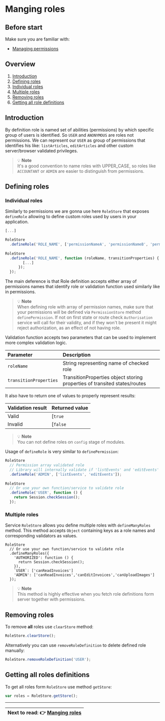 Manging roles
============================

Before start
----------------------------

Make sure you are familiar with:
- [Managing permissions](https://github.com/Narzerus/angular-permission/blob/development/docs/1-manging-permissions.md)   

Overview
----------------------------

1. [Introduction](https://github.com/Narzerus/angular-permission/blob/development/docs/2-manging-roles.md#before-start)
2. [Defining roles](https://github.com/Narzerus/angular-permission/blob/development/docs/2-manging-roles.md#defining-roles)
  1. [Individual roles](https://github.com/Narzerus/angular-permission/blob/development/docs/2-manging-roles.md#individual-roles)
  2. [Multiple roles](https://github.com/Narzerus/angular-permission/blob/development/docs/2-manging-roles.md#multiple-roles)
3. [Removing roles](https://github.com/Narzerus/angular-permission/blob/development/docs/2-manging-roles.md#removing-roles)
4. [Getting all role definitions](https://github.com/Narzerus/angular-permission/blob/development/docs/2-manging-roles.md#getting-all-roles-definitions)

Introduction
----------------------------
By definition role is named set of abilities (permissions) by which specific group of users is identified. 
So `USER` and `ANONYMOUS` are roles not permissions. We can represent our `USER` as group of permissions that identifies his like: `listArticles`, `editArticles` and other custom server/browser validated privileges.    

> :bulb: **Note**   
> It's a good convention to name roles with UPPER_CASE, so roles like `ACCOUNTANT` or `ADMIN` are easier to distinguish from permissions.

Defining roles
----------------------------

### Individual roles

Similarly to permissions we are gonna use here `RoleStore` that exposes `defineRole` allowing to define custom roles used by users in your application. 

```javascript
[...]

RoleStore
  .defineRole('ROLE_NAME', ['permissionNameA', 'permissionNameB', 'permissionNameC', ...])
  
RoleStore
  .defineRole('ROLE_NAME', function (roleName, transitionProperties) {
        [...]
      });
  });
```

The main deference is that Role definition accepts either array of permissions names that identify role or validation function used similarly like in permissions.

> :bulb: **Note**   
> When defining role with array of permission names, make sure that your permissions will be defined via `PermissionStore` method `definePermission`. If not on first state or route check `Authorisation` service will call for their validity, and if they won't be present it might reject authorization, as an effect of not having role.

Validation function accepts two parameters that can be used to implement more complex validation logic.

| Parameter              | Description                                                               | 
| :--------------------- | :------------------------------------------------------------------------ |
| `roleName`             | String representing name of checked role                                  |
| `transitionProperties` | TransitionProperties object storing properties of transited states/routes |


It also have to return one of values to properly represent results:
 
| Validation result      | Returned value             | 
| :--------------------- | :------------------------- |
| Valid                  | [`true` | `$q.resolve()`]  |
| Invalid                | [`false` | `$q.reject()`]  |

> :bulb: **Note**   
> You can not define roles on `config` stage of modules.

Usage of `defineRole` is very similar to `definePermission`:

```javascript
RoleStore
  // Permission array validated role
  // Library will internally validate if 'listEvents' and 'editEvents' permissions are valid when checking if role is valid   
  .defineRole('ADMIN', ['listEvents', 'editEvents']);  
  
RoleStore    
  // Or use your own function/service to validate role
  .defineRole('USER', function () {        
    return Session.checkSession();
  });
```

### Multiple roles

Service `RoleStore` allows you define multiple roles with `defineManyRoles` method. This method accepts `Object` containing keys as a role names and corresponding validators as values. 

```
RoleStore    
  // Or use your own function/service to validate role
  .defineManyRoles({
    'AUTHORIZED': function () {        
      return Session.checkSession();
    }),
    `USER`: ['canReadInvoices']
    'ADMIN': ['canReadInvoices','canEditInvoices','canUploadImages']
  });
```

> :bulb: **Note**   
> This method is highly effective when you fetch role definitions form server together with permissions.   

Removing roles
----------------------------

To remove **all** roles use `clearStore` method:  

```javascript
RoleStore.clearStore();
```

Alternatively you can use `removeRoleDefinition` to delete defined role manually:

```javascript
RoleStore.removeRoleDefinition('USER');
```

Getting all roles definitions
----------------------------

To get all roles form `RoleStore` use method `getStore`:

```javascript
var roles = RoleStore.getStore();
```

----------------------------

| **Next to read**: :point_right: [Manging roles](https://github.com/Narzerus/angular-permission/blob/development/docs/3-controlling-access-in-views.md) |
| --- |